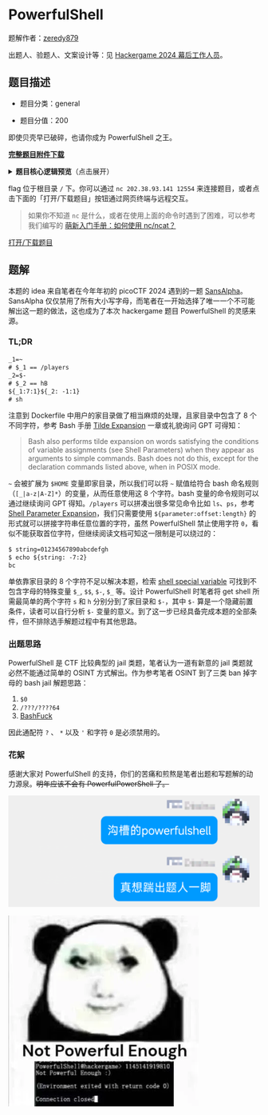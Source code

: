# PowerfulShell

题解作者：[zeredy879](https://github.com/zeredy879)

出题人、验题人、文案设计等：见 [Hackergame 2024 幕后工作人员](https://hack.lug.ustc.edu.cn/credits/)。

## 题目描述

- 题目分类：general

- 题目分值：200

即使贝壳早已破碎，也请你成为 PowerfulShell 之王。

**[完整题目附件下载](files/PowerfulShell.zip)**

<details markdown="1">
  <summary style="display: revert; cursor: pointer" markdown="1"><b>题目核心逻辑预览</b>（点击展开）</summary>

```bash
#!/bin/bash

FORBIDDEN_CHARS="'\";,.%^*?!@#%^&()><\/abcdefghijklmnopqrstuvwxyzABCDEFGHIJKLMNOPQRSTUVWXYZ0"

PowerfulShell() {
    while true; do
        echo -n 'PowerfulShell@hackergame> '
        if ! read input; then
            echo "EOF detected, exiting..."
            break
        fi
        if [[ $input =~ [$FORBIDDEN_CHARS] ]]; then
            echo "Not Powerful Enough :)"
            exit
        else
            eval $input
        fi
    done
}

PowerfulShell
```

</details>

flag 位于根目录 `/` 下。你可以通过 `nc 202.38.93.141 12554` 来连接题目，或者点击下面的「打开/下载题目」按钮通过网页终端与远程交互。

> 如果你不知道 `nc` 是什么，或者在使用上面的命令时遇到了困难，可以参考我们编写的 [萌新入门手册：如何使用 nc/ncat？](https://lug.ustc.edu.cn/planet/2019/09/how-to-use-nc/)

[打开/下载题目](http://202.38.93.141:12555/?token={token})

## 题解

本题的 idea 来自笔者在今年年初的 picoCTF 2024 遇到的一题 [SansAlpha](https://play.picoctf.org/practice/challenge/436?category=5&originalEvent=73&page=1)。SansAlpha 仅仅禁用了所有大小写字母，而笔者在一开始选择了唯一一个不可能解出这一题的做法，这也成为了本次 hackergame 题目 PowerfulShell 的灵感来源。

### TL;DR

```shell
_1=~
# $_1 == /players
_2=$-
# $_2 == hB
${_1:7:1}${_2: -1:1}
# sh
```

注意到 Dockerfile 中用户的家目录做了相当麻烦的处理，且家目录中包含了 8 个不同字符，参考 Bash 手册 [Tilde Expansion](https://www.gnu.org/software/bash/manual/html_node/Tilde-Expansion.html) 一章或礼貌询问 GPT 可得知：

> Bash also performs tilde expansion on words satisfying the conditions of variable assignments (see Shell Parameters) when they appear as arguments to simple commands. Bash does not do this, except for the declaration commands listed above, when in POSIX mode.


`~` 会被扩展为 `$HOME` 变量即家目录，所以我们可以将 `~` 赋值给符合 bash 命名规则（`[_|a-z|A-Z]*`）的变量，从而任意使用这 8 个字符。bash 变量的命令规则可以通过继续询问 GPT 得知。`/players` 可以拼凑出很多常见命令比如 `ls`、`ps`，参考 [Shell Parameter Expansion](https://www.gnu.org/software/bash/manual/html_node/Shell-Parameter-Expansion.html)，我们只需要使用 `${parameter:offset:length}` 的形式就可以拼接字符串任意位置的字符，虽然 PowerfulShell 禁止使用字符 `0`，看似不能获取首位字符，但继续阅读文档可知这一限制是可以绕过的：

```shell
$ string=01234567890abcdefgh
$ echo ${string: -7:2}
bc
```

单依靠家目录的 8 个字符不足以解决本题，检索 [shell special variable](https://www.geeksforgeeks.org/shell-script-to-demonstrate-special-parameters-with-example/) 可找到不包含字母的特殊变量 `$_`, `$$`, `$-`, `$_` 等。设计 PowerfulShell 时笔者将 get shell 所需最简单的两个字符 `s` 和 `h` 分别分到了家目录和 `$-`，其中 `$-` 算是一个隐藏前置条件，读者可以自行分析 `$-` 变量的意义。到了这一步已经具备完成本题的全部条件，但不排除选手解题过程中有其他思路。

### 出题思路

PowerfulShell 是 CTF 比较典型的 jail 类题，笔者认为一道有新意的 jail 类题就必然不能通过简单的 OSINT 方式解出。作为参考笔者 OSINT 到了三类 ban 掉字母的 bash jail 解题思路：

1. `$0`
2. `/???/????64`
3. [BashFuck](https://probiusofficial.github.io/bashFuck/)

因此通配符 `?` 、 `*` 以及 `'` 和字符 `0` 是必须禁用的。

### 花絮

感谢大家对 PowerfulShell 的支持，你们的苦痛和煎熬是笔者出题和写题解的动力源泉。~~明年应该不会有 PowerfulPowerShell 了。~~

![趁大家不注意偷偷踹自己](assets/me.png)

![meme](assets/meme.png)
